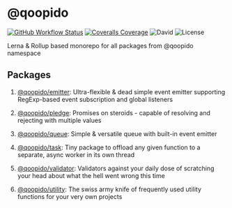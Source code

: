 # @qoopido

[![GitHub Workflow Status](https://img.shields.io/github/workflow/status/dlueth/qoopido/Tests?label=Tests&style=flat-square)](https://github.com/dlueth/qoopido/actions?query=workflow%3ATests)
[![Coveralls Coverage](https://img.shields.io/coveralls/dlueth/qoopido.svg?style=flat-square)](https://coveralls.io/github/dlueth/qoopido)
![David](https://img.shields.io/david/dlueth/qoopido.svg?style=flat-square)
![License](https://img.shields.io/github/license/dlueth/qoopido.svg?style=flat-square)

Lerna & Rollup based monorepo for all packages from @qoopido namespace

## Packages

1. [@qoopido/emitter](https://github.com/dlueth/qoopido/tree/master/packages/emitter):
Ultra-flexible & dead simple event emitter supporting RegExp-based event subscription and global listeners

2. [@qoopido/pledge](https://github.com/dlueth/qoopido/tree/master/packages/pledge):
Promises on steroids - capable of resolving and rejecting with multiple values

3. [@qoopido/queue](https://github.com/dlueth/qoopido/tree/master/packages/queue):
Simple & versatile queue with built-in event emitter

4. [@qoopido/task](https://github.com/dlueth/qoopido/tree/master/packages/task):
Tiny package to offload any given function to a separate, async worker in its own thread

5. [@qoopido/validator](https://github.com/dlueth/qoopido/tree/master/packages/validator):
Validators against your daily dose of scratching your head about what the hell went wrong this time

6. [@qoopido/utility](https://github.com/dlueth/qoopido/tree/master/packages/utility):
The swiss army knife of frequently used utility functions for your very own projects
